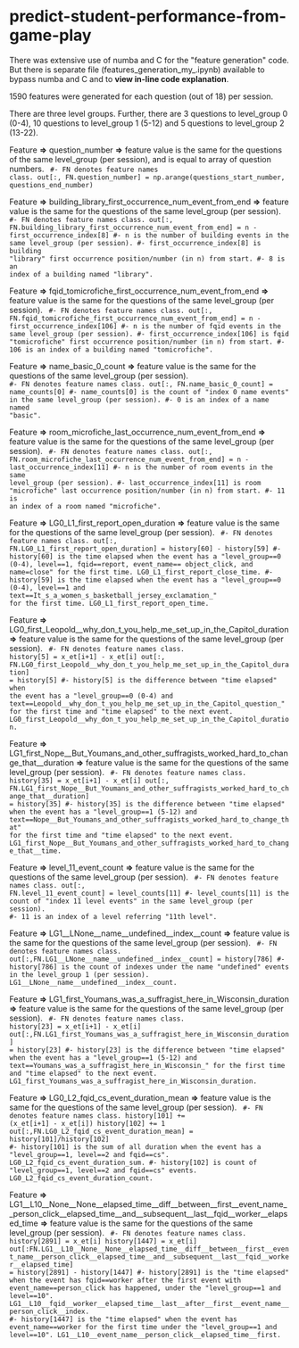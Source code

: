 # predict-student-performance-from-game-play


There was extensive use of numba and C for the "feature generation" code. But there is separate file (features_generation_my_.ipynb) available to bypass numba and C and to <b>view in-line code explanation</b>.

1590 features were generated for each question (out of 18) per session.

There are three level groups. Further, there are 3 questions to level_group 0 (0-4), 10 questions to level_group 1 (5-12) and 5 questions to level_group 2 (13-22).


Feature <b>=></b> question_number <b>=></b> feature value is the same for the questions of the same level_group (per session), and is equal to array of question numbers.
<code>
#- FN denotes feature names class.
out[:, FN.question_number] = np.arange(questions_start_number, questions_end_number)
</code>


Feature <b>=></b> building_library_first_occurrence_num_event_from_end <b>=></b> feature value is the same for the questions of the same level_group (per session).
<code>
#- FN denotes feature names class.
out[:, FN.building_library_first_occurrence_num_event_from_end] = n - first_occurrence_index[8]
#- n is the number of building events in the same level_group (per session).
#- first_occurrence_index[8] is building "library" first occurrence position/number (in n) from start.
#- 8 is an index of a building named "library".
</code>

Feature <b>=></b> fqid_tomicrofiche_first_occurrence_num_event_from_end <b>=></b> feature value is the same for the questions of the same level_group (per session).
<code>
#- FN denotes feature names class.
out[:, FN.fqid_tomicrofiche_first_occurrence_num_event_from_end] = n - first_occurrence_index[106]
#- n is the number of fqid events in the same level_group (per session).
#- first_occurrence_index[106] is fqid "tomicrofiche" first occurrence position/number (in n) from start.
#- 106 is an index of a building named "tomicrofiche".
</code>


Feature <b>=></b> name_basic_0_count <b>=></b> feature value is the same for the questions of the same level_group (per session).
<code>
#- FN denotes feature names class.
out[:, FN.name_basic_0_count] = name_counts[0]
#- name_counts[0] is the count of "index 0 name events" in the same level_group (per session).
#- 0 is an index of a name named "basic".
</code>


Feature <b>=></b> room_microfiche_last_occurrence_num_event_from_end <b>=></b> feature value is the same for the questions of the same level_group (per session).
<code>
#- FN denotes feature names class.
out[:, FN.room_microfiche_last_occurrence_num_event_from_end] = n - last_occurrence_index[11]
#- n is the number of room events in the same level_group (per session).
#- last_occurrence_index[11] is room "microfiche" last occurrence position/number (in n) from start.
#- 11 is an index of a room named "microfiche".
</code>


Feature <b>=></b> LG0_L1_first_report_open_duration <b>=></b> feature value is the same for the questions of the same level_group (per session).
<code>
#- FN denotes feature names class.
out[:, FN.LG0_L1_first_report_open_duration] = history[60] - history[59]
#- history[60] is the time elapsed when the event has a "level_group==0 (0-4), level==1, fqid==report, event_name== object_click, and  name=close" for the first time. LG0_L1_first_report_close_time.
#- history[59] is the time elapsed when the event has a "level_group==0 (0-4), level==1 and text==It_s_a_women_s_basketball_jersey_exclamation_" for the first time. LG0_L1_first_report_open_time.
</code>


Feature <b>=></b> LG0_first_Leopold__why_don_t_you_help_me_set_up_in_the_Capitol_duration <b>=></b> feature value is the same for the questions of the same level_group (per session).
<code>
#- FN denotes feature names class.
history[5] = x_et[i+1] - x_et[i]
out[:, FN.LG0_first_Leopold__why_don_t_you_help_me_set_up_in_the_Capitol_duration] = history[5]
#- history[5] is the difference between "time elapsed" when the event has a "level_group==0 (0-4) and text==Leopold__why_don_t_you_help_me_set_up_in_the_Capitol_question_" for the first time and "time elapsed" to the next event. LG0_first_Leopold__why_don_t_you_help_me_set_up_in_the_Capitol_duration.
</code>


Feature <b>=></b> LG1_first_Nope__But_Youmans_and_other_suffragists_worked_hard_to_change_that__duration <b>=></b> feature value is the same for the questions of the same level_group (per session).
<code>
#- FN denotes feature names class.
history[35] = x_et[i+1] - x_et[i]
out[:, FN.LG1_first_Nope__But_Youmans_and_other_suffragists_worked_hard_to_change_that__duration] = history[35]
#- history[35] is the difference between "time elapsed" when the event has a "level_group==1 (5-12) and text==Nope__But_Youmans_and_other_suffragists_worked_hard_to_change_that" for the first time and "time elapsed" to the next event. LG1_first_Nope__But_Youmans_and_other_suffragists_worked_hard_to_change_that__time.
</code>


Feature <b>=></b> level_11_event_count <b>=></b> feature value is the same for the questions of the same level_group (per session).
<code>
#- FN denotes feature names class.
out[:, FN.level_11_event_count] = level_counts[11]
#- level_counts[11] is the count of "index 11 level events" in the same level_group (per session).
#- 11 is an index of a level referring "11th level".
</code>


Feature <b>=></b> LG1__LNone__name__undefined__index__count <b>=></b> feature value is the same for the questions of the same level_group (per session).
<code>
#- FN denotes feature names class.
out[:,FN.LG1__LNone__name__undefined__index__count] = history[786]
#- history[786] is the count of indexes under the name "undefined" events in the level_group 1 (per session).
LG1__LNone__name__undefined__index__count.
</code>


Feature <b>=></b> LG1_first_Youmans_was_a_suffragist_here_in_Wisconsin_duration <b>=></b> feature value is the same for the questions of the same level_group (per session).
<code>
#- FN denotes feature names class.
history[23] = x_et[i+1] - x_et[i]
out[:,FN.LG1_first_Youmans_was_a_suffragist_here_in_Wisconsin_duration] = history[23]
#- history[23] is the difference between "time elapsed" when the event has a "level_group==1 (5-12) and text==Youmans_was_a_suffragist_here_in_Wisconsin_" for the first time and "time elapsed" to the next event. LG1_first_Youmans_was_a_suffragist_here_in_Wisconsin_duration.
</code>


Feature <b>=></b> LG0_L2_fqid_cs_event_duration_mean <b>=></b> feature value is the same for the questions of the same level_group (per session).
<code>
#- FN denotes feature names class.
history[101] += (x_et[i+1] - x_et[i])
history[102] += 1
out[:,FN.LG0_L2_fqid_cs_event_duration_mean] = history[101]/history[102]
#- history[101] is the sum of all duration when the event has a "level_group==1, level==2 and fqid==cs". LG0_L2_fqid_cs_event_duration_sum.
#- history[102] is count of "level_group==1, level==2 and fqid==cs" events. LG0_L2_fqid_cs_event_duration_count.
</code>


Feature <b>=></b> LG1__L10__None__None__elapsed_time__diff__between__first__event_name__person_click__elapsed_time__and__subsequent__last__fqid__worker__elapsed_time <b>=></b> feature value is the same for the questions of the same level_group (per session).
<code>
#- FN denotes feature names class.
history[2891] = x_et[i]
history[1447] = x_et[i]
out[:FN.LG1__L10__None__None__elapsed_time__diff__between__first__event_name__person_click__elapsed_time__and__subsequent__last__fqid__worker__elapsed_time] = history[2891] - history[1447]
#- history[2891] is the "time elapsed" when the event has fqid==worker after the first event with event_name==person_click has happened, under the "level_group==1 and level==10". LG1__L10__fqid__worker__elapsed_time__last__after__first__event_name__person_click__index.
#- history[1447] is the "time elapsed" when the event has event_name==worker for the first time under the "level_group==1 and level==10". LG1__L10__event_name__person_click__elapsed_time__first.
</code>
